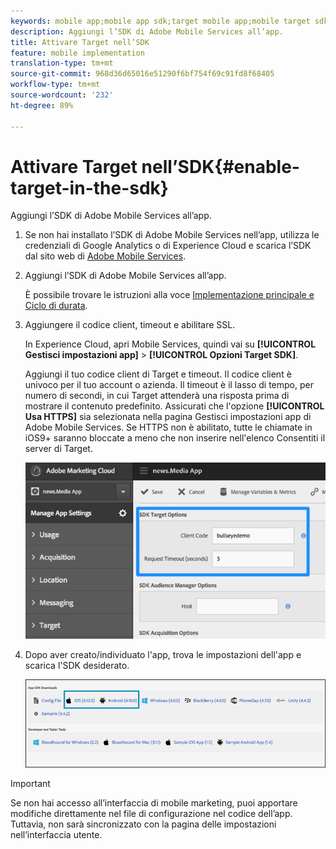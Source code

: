 ```yaml
---
keywords: mobile app;mobile app sdk;target mobile app;mobile target sdk;mobile app sdk;enable target in sdk
description: Aggiungi l’SDK di Adobe Mobile Services all’app.
title: Attivare Target nell’SDK
feature: mobile implementation
translation-type: tm+mt
source-git-commit: 968d36d65016e51290f6bf754f69c91fd8f68405
workflow-type: tm+mt
source-wordcount: '232'
ht-degree: 89%

---
```



# Attivare Target nell’SDK{#enable-target-in-the-sdk}

Aggiungi l’SDK di Adobe Mobile Services all’app.

1. Se non hai installato l’SDK di Adobe Mobile Services nell’app, utilizza le credenziali di Google Analytics o di Experience Cloud e scarica l’SDK dal sito web di [Adobe Mobile Services](https://mobilemarketing.adobe.com).

1. Aggiungi l’SDK di Adobe Mobile Services all’app.

   È possibile trovare le istruzioni alla voce [Implementazione principale e Ciclo di durata](https://experienceleague.adobe.com/docs/mobile-services/ios/getting-started-ios/dev-qs.html).

1. Aggiungere il codice client, timeout e abilitare SSL.

   In Experience Cloud, apri Mobile Services, quindi vai su **[!UICONTROL Gestisci impostazioni app]** > **[!UICONTROL Opzioni Target SDK]**.

   Aggiungi il tuo codice client di Target e timeout. Il codice client è univoco per il tuo account o azienda. Il timeout è il lasso di tempo, per numero di secondi, in cui Target attenderà una risposta prima di mostrare il contenuto predefinito. Assicurati che l&#39;opzione **[!UICONTROL Usa HTTPS]** sia selezionata nella pagina Gestisci impostazioni app di Adobe Mobile Services. Se HTTPS non è abilitato, tutte le chiamate in iOS9+ saranno bloccate a meno che non inserire nell&#39;elenco Consentiti   il server di Target.

   ![](assets/mobile-clientcode.png)

1. Dopo aver creato/individuato l&#39;app, trova le impostazioni dell&#39;app e scarica l&#39;SDK desiderato.

   ![](assets/download-sdk.png)

>[!IMPORTANT]
>
> Se non hai accesso all’interfaccia di mobile marketing, puoi apportare modifiche direttamente nel file di configurazione nel codice dell’app. Tuttavia, non sarà sincronizzato con la pagina delle impostazioni nell’interfaccia utente.

